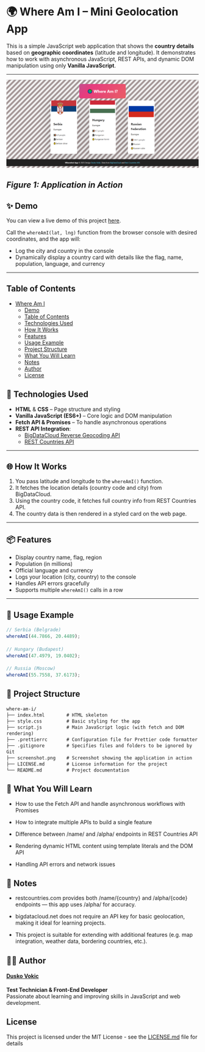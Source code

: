 # 🌍 Where Am I – Mini Geolocation App

This is a simple JavaScript web application that shows the **country details** based on **geographic coordinates** (latitude and longitude). It demonstrates how to work with asynchronous JavaScript, REST APIs, and dynamic DOM manipulation using only **Vanilla JavaScript**.

---
![App Screenshot](screenshot.png)

*Figure 1: Application in Action*
---

## ✨ Demo

You can view a live demo of this project [here](https://d-vokic.github.io/WhereAmI-geolocation-app/).

Call the `whereAmI(lat, lng)` function from the browser console with desired coordinates, and the app will:

- Log the city and country in the console
- Dynamically display a country card with details like the flag, name, population, language, and currency

---

## Table of Contents

- [Where Am I](#where-am-i)
  - [Demo](#demo)
  - [Table of Contents](#table-of-contents)
  - [Technologies Used](#technologies-used)
  - [How It Works](#how-it-works)
  - [Features](#features)
  - [Usage Example](#usage-example)
  - [Project Structure](#project-structure)
  - [What You Will Learn](#what-you-will-learn)
  - [Notes](#notes)
  - [Author](#author)
  - [License](#license)


## 🧰 Technologies Used

- **HTML** & **CSS** – Page structure and styling
- **Vanilla JavaScript (ES6+)** – Core logic and DOM manipulation
- **Fetch API & Promises** – To handle asynchronous operations
- **REST API Integration**:
  - [BigDataCloud Reverse Geocoding API](https://www.bigdatacloud.com/)
  - [REST Countries API](https://restcountries.com/)

---

## 🌐 How It Works

1. You pass latitude and longitude to the `whereAmI()` function.
2. It fetches the location details (country code and city) from BigDataCloud.
3. Using the country code, it fetches full country info from REST Countries API.
4. The country data is then rendered in a styled card on the web page.

---

## 📦 Features

- Display country name, flag, region
- Population (in millions)
- Official language and currency
- Logs your location (city, country) to the console
- Handles API errors gracefully
- Supports multiple `whereAmI()` calls in a row

---

## 🚀 Usage Example

```js
// Serbia (Belgrade)
whereAmI(44.7866, 20.4489);

// Hungary (Budapest)
whereAmI(47.4979, 19.0402);

// Russia (Moscow)
whereAmI(55.7558, 37.6173);
```

## 📁 Project Structure

```
where-am-i/
├── index.html        # HTML skeleton
├── style.css         # Basic styling for the app
├── script.js         # Main JavaScript logic (with fetch and DOM rendering)
├── .prettierrc       # Configuration file for Prettier code formatter
├── .gitignore        # Specifies files and folders to be ignored by Git
├── screenshot.png    # Screenshot showing the application in action
├── LICENSE.md        # License information for the project
└── README.md         # Project documentation
```

## 🧠 What You Will Learn

- How to use the Fetch API and handle asynchronous workflows with Promises

- How to integrate multiple APIs to build a single feature

- Difference between /name/ and /alpha/ endpoints in REST Countries API

- Rendering dynamic HTML content using template literals and the DOM API

- Handling API errors and network issues

## 📝 Notes

- restcountries.com provides both /name/{country} and /alpha/{code} endpoints — this app uses /alpha/ for accuracy.

- bigdatacloud.net does not require an API key for basic geolocation, making it ideal for learning projects.

- This project is suitable for extending with additional features (e.g. map integration, weather data, bordering countries, etc.).

## 👨‍💻 Author

#### [Dusko Vokic](https://duskovokic.com)  
**Test Technician & Front-End Developer**  
Passionate about learning and improving skills in JavaScript and web development.

## License

This project is licensed under the MIT License - see the [LICENSE.md](LICENSE.md) file for details
